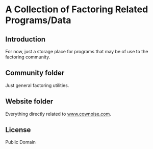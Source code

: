 A Collection of Factoring Related Programs/Data
===============================================


Introduction
------------

For now, just a storage place for programs that may be of use to the factoring community.

Community folder
----------------

Just general factoring utilities.


Website folder
--------------

Everything directly related to www.cownoise.com.


License
-------

Public Domain
